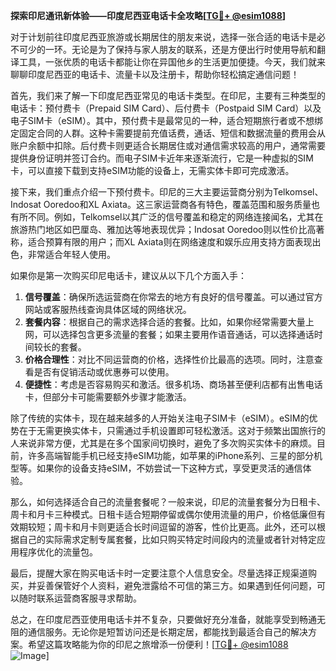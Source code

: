 **探索印尼通讯新体验——印度尼西亚电话卡全攻略[[TG💪+ @esim1088](https://t.me/s/esim1088)]**

对于计划前往印度尼西亚旅游或长期居住的朋友来说，选择一张合适的电话卡是必不可少的一环。无论是为了保持与家人朋友的联系，还是方便出行时使用导航和翻译工具，一张优质的电话卡都能让你在异国他乡的生活更加便捷。今天，我们就来聊聊印度尼西亚的电话卡、流量卡以及注册卡，帮助你轻松搞定通信问题！

首先，我们来了解一下印度尼西亚常见的电话卡类型。在印尼，主要有三种类型的电话卡：预付费卡（Prepaid SIM Card）、后付费卡（Postpaid SIM Card）以及电子SIM卡（eSIM）。其中，预付费卡是最常见的一种，适合短期旅行者或不想绑定固定合同的人群。这种卡需要提前充值话费，通话、短信和数据流量的费用会从账户余额中扣除。后付费卡则更适合长期居住或对通信需求较高的用户，通常需要提供身份证明并签订合约。而电子SIM卡近年来逐渐流行，它是一种虚拟的SIM卡，可以直接下载到支持eSIM功能的设备上，无需实体卡即可完成激活。

接下来，我们重点介绍一下预付费卡。印尼的三大主要运营商分别为Telkomsel、Indosat Ooredoo和XL Axiata。这三家运营商各有特色，覆盖范围和服务质量也有所不同。例如，Telkomsel以其广泛的信号覆盖和稳定的网络连接闻名，尤其在旅游热门地区如巴厘岛、雅加达等地表现优异；Indosat Ooredoo则以性价比高著称，适合预算有限的用户；而XL Axiata则在网络速度和娱乐应用支持方面表现出色，非常适合年轻人使用。

如果你是第一次购买印尼电话卡，建议从以下几个方面入手：

1. **信号覆盖**：确保所选运营商在你常去的地方有良好的信号覆盖。可以通过官方网站或客服热线查询具体区域的网络状况。
2. **套餐内容**：根据自己的需求选择合适的套餐。比如，如果你经常需要大量上网，可以选择包含更多流量的套餐；如果主要用作语音通话，可以选择通话时间较长的套餐。
3. **价格合理性**：对比不同运营商的价格，选择性价比最高的选项。同时，注意查看是否有促销活动或优惠券可以使用。
4. **便捷性**：考虑是否容易购买和激活。很多机场、商场甚至便利店都有出售电话卡，但部分卡可能需要额外步骤才能激活。

除了传统的实体卡，现在越来越多的人开始关注电子SIM卡（eSIM）。eSIM的优势在于无需更换实体卡，只需通过手机设置即可轻松激活。这对于频繁出国旅行的人来说非常方便，尤其是在多个国家间切换时，避免了多次购买实体卡的麻烦。目前，许多高端智能手机已经支持eSIM功能，如苹果的iPhone系列、三星的部分机型等。如果你的设备支持eSIM，不妨尝试一下这种方式，享受更灵活的通信体验。

那么，如何选择适合自己的流量套餐呢？一般来说，印尼的流量套餐分为日租卡、周卡和月卡三种模式。日租卡适合短期停留或偶尔使用流量的用户，价格低廉但有效期较短；周卡和月卡则更适合长时间逗留的游客，性价比更高。此外，还可以根据自己的实际需求定制专属套餐，比如只购买特定时间段内的流量或者针对特定应用程序优化的流量包。

最后，提醒大家在购买电话卡时一定要注意个人信息安全。尽量选择正规渠道购买，并妥善保管好个人资料，避免泄露给不可信的第三方。如果遇到任何问题，可以随时联系运营商客服寻求帮助。

总之，在印度尼西亚使用电话卡并不复杂，只要做好充分准备，就能享受到畅通无阻的通信服务。无论你是短暂访问还是长期定居，都能找到最适合自己的解决方案。希望这篇攻略能为你的印尼之旅增添一份便利！[[TG💪+ @esim1088](https://t.me/s/esim1088) ![Image](https://i.postimg.cc/4NQfJmqS/Snipaste-2025-05-13-00-14-12.png)]